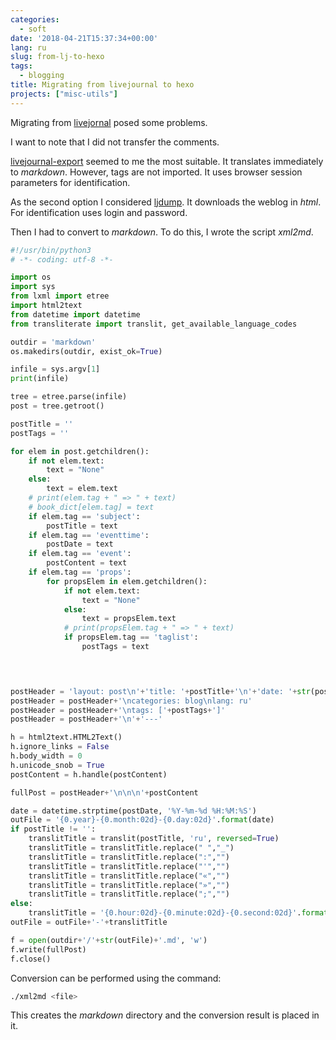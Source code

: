 ```yaml
---
categories:
  - soft
date: '2018-04-21T15:37:34+00:00'
lang: ru
slug: from-lj-to-hexo
tags:
  - blogging
title: Migrating from livejournal to hexo
projects: ["misc-utils"]
---
```


Migrating from [livejornal](https://yamadharma.livejournal.com/) posed some problems.

<!--more-->

I want to note that I did not transfer the comments.

[livejournal-export](https://github.com/arty-name/livejournal-export) seemed to me the most suitable. It translates immediately to _markdown_. However, tags are not imported.
It uses browser session parameters for identification.

As the second option I considered [ljdump](https://github.com/ghewgill/ljdump). It downloads the weblog in _html_. For identification uses login and password.

Then I had to convert to _markdown_. To do this, I wrote the script _xml2md_.

```python
#!/usr/bin/python3
# -*- coding: utf-8 -*-

import os
import sys
from lxml import etree
import html2text
from datetime import datetime
from transliterate import translit, get_available_language_codes

outdir = 'markdown'
os.makedirs(outdir, exist_ok=True)

infile = sys.argv[1]
print(infile)

tree = etree.parse(infile)
post = tree.getroot()

postTitle = ''
postTags = ''

for elem in post.getchildren():
    if not elem.text:
        text = "None"
    else:
        text = elem.text
    # print(elem.tag + " => " + text)
    # book_dict[elem.tag] = text
    if elem.tag == 'subject':
        postTitle = text
    if elem.tag == 'eventtime':
        postDate = text
    if elem.tag == 'event':
        postContent = text
    if elem.tag == 'props':
        for propsElem in elem.getchildren():
            if not elem.text:
                text = "None"
            else:
                text = propsElem.text
            # print(propsElem.tag + " => " + text)
            if propsElem.tag == 'taglist':
                postTags = text
            



postHeader = 'layout: post\n'+'title: '+postTitle+'\n'+'date: '+str(postDate)
postHeader = postHeader+'\ncategories: blog\nlang: ru'
postHeader = postHeader+'\ntags: ['+postTags+']'
postHeader = postHeader+'\n'+'---'

h = html2text.HTML2Text()
h.ignore_links = False
h.body_width = 0
h.unicode_snob = True
postContent = h.handle(postContent)

fullPost = postHeader+'\n\n\n'+postContent

date = datetime.strptime(postDate, '%Y-%m-%d %H:%M:%S')
outFile = '{0.year}-{0.month:02d}-{0.day:02d}'.format(date)
if postTitle != '':
    translitTitle = translit(postTitle, 'ru', reversed=True)
    translitTitle = translitTitle.replace(" ","_")
    translitTitle = translitTitle.replace(":","")
    translitTitle = translitTitle.replace("'","")
    translitTitle = translitTitle.replace("«","")
    translitTitle = translitTitle.replace("»","")
    translitTitle = translitTitle.replace(";","")
else:
    translitTitle = '{0.hour:02d}-{0.minute:02d}-{0.second:02d}'.format(date)
outFile = outFile+'-'+translitTitle

f = open(outdir+'/'+str(outFile)+'.md', 'w')
f.write(fullPost)
f.close()
```

Conversion can be performed using the command:

```bash
./xml2md <file>
```

This creates the _markdown_ directory and the conversion result is placed in it.

